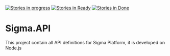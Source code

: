 [![Stories in progress](https://badge.waffle.io/StratosAgein/Sigma.API.svg?label=In%20Progress&title=In%20Progress)](http://waffle.io/StratosAgein/Sigma.API) [![Stories in Ready](https://badge.waffle.io/StratosAgein/Sigma.API.png?label=ready&title=Ready)](https://waffle.io/StratosAgein/Sigma.API) [![Stories in Done](https://badge.waffle.io/StratosAgein/Sigma.API.svg?label=done&title=Done)](http://waffle.io/StratosAgein/Sigma.API)
# Sigma.API
This project contain all API definitions for Sigma Platform, it is developed on Node.js
